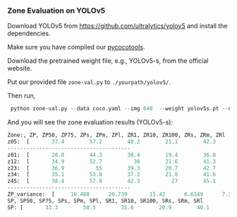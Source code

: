 ### Zone Evaluation on YOLOv5

Download YOLOv5 from https://github.com/ultralytics/yolov5 and install the dependencies.

Make sure you have compiled our [pycocotools](https://github.com/Zzh-tju/SELA#installation).

Download the pretrained weight file, e.g., YOLOv5-s, from the official website.

Put our provided file `zone-val.py` to `./yourpath/yolov5/`.

Then run,

```python
 python zone-val.py --data coco.yaml --img 640  --weight yolov5s.pt --device 0,1
```

And you will see the zone evaluation results (YOLOv5-s):

```python
Zone:, ZP, ZP50, ZP75, ZPs, ZPm, ZPl, ZR1, ZR10, ZR100, ZRs, ZRm, ZRl
z05:  [       37.4        57.2        40.2        21.1        42.3          49        31.1        51.6        56.6        37.8        62.5        72.2]
---------------------------------------
z01:  [       28.8        44.3        30.4        19.4        36.8        42.7        34.3        49.4        51.3        40.6        60.5        66.3]
z12:  [       34.9        52.7          38        21.6        41.3        46.3        37.7        53.2        55.1        36.8        60.2        70.8]
z23:  [       36.9          55        39.3        20.7        42.7        49.1        37.2        52.1        53.9        36.8        59.7        67.4]
z34:  [       35.1        53.8        37.2        21.8        41.6        45.9        37.7        50.5        52.1        35.6        58.6        63.2]
z45:  [       38.4        57.8        42.3          27        45.1        47.6        45.6        54.9          56        39.2        61.1          69]
---------------------------------------
ZP_variance:  [     10.488      20.739       15.42      6.6149      7.2542      4.5353      14.179      3.8022      3.1174       3.321     0.69311      6.5777]
SP, SP50, SP75, SPs, SPm, SPl, SR1, SR10, SR100, SRs, SRm, SRl
SP: [       33.3        50.5        35.6        20.9        40.1        45.6        36.7        51.3        53.2        38.1        60.1        67.5]
```
